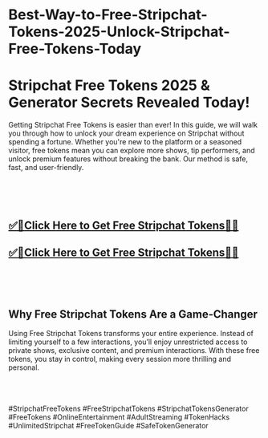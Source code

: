 # Best-Way-to-Free-Stripchat-Tokens-2025-Unlock-Stripchat-Free-Tokens-Today

<h1>Stripchat Free Tokens 2025 & Generator Secrets Revealed Today!</h1>

Getting Stripchat Free Tokens is easier than ever! In this guide, we will walk you through how to unlock your dream experience on Stripchat without spending a fortune. Whether you're new to the platform or a seasoned visitor, free tokens mean you can explore more shows, tip performers, and unlock premium features without breaking the bank. Our method is safe, fast, and user-friendly.

<br><br><br>
**<b><h2>[✅🎯Click Here to Get Free Stripchat Tokens🎯✅](https://searchoptima.org/free-stripchat-tokens/)</h2></b>**
**<b><h2>[✅🎯Click Here to Get Free Stripchat Tokens🎯✅](https://searchoptima.org/free-stripchat-tokens/)</h2></b>**
<br><br><br>


<h2>Why Free Stripchat Tokens Are a Game-Changer</h2>
Using Free Stripchat Tokens transforms your entire experience. Instead of limiting yourself to a few interactions, you’ll enjoy unrestricted access to private shows, exclusive content, and premium interactions. With these free tokens, you stay in control, making every session more thrilling and personal.

<br><br><br>
#StripchatFreeTokens #FreeStripchatTokens #StripchatTokensGenerator #FreeTokens #OnlineEntertainment #AdultStreaming #TokenHacks #UnlimitedStripchat #FreeTokenGuide #SafeTokenGenerator
